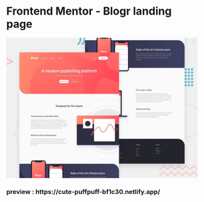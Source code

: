 # Frontend Mentor - Blogr landing page

![Design preview for the Blogr landing page coding challenge](./design/desktop-preview.jpg)

<h3>preview : https://cute-puffpuff-bf1c30.netlify.app/
